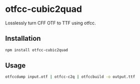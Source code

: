 # otfcc-cubic2quad
Losslessly turn CFF OTF to TTF using otfcc.

## Installation

```bash
npm install otfcc-cubic2quad
```

## Usage

```bash
otfccdump input.otf | otfcc-c2q | otfccbuild -o output.ttf
```

